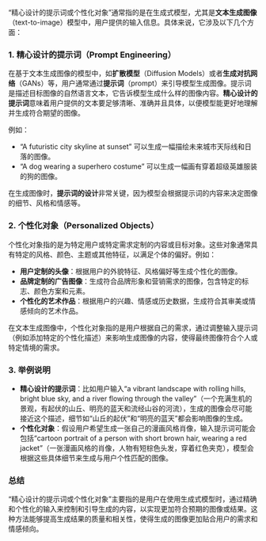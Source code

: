 “精心设计的提示词或个性化对象”通常指的是在生成式模型，尤其是**文本生成图像**（text-to-image）模型中，用户提供的输入信息。具体来说，它涉及以下几个方面：

### 1. **精心设计的提示词（Prompt Engineering）**

在基于文本生成图像的模型中，如**扩散模型**（Diffusion Models）或者**生成对抗网络**（GANs）等，用户通常通过**提示词**（prompt）来引导模型生成图像。提示词是描述目标图像的自然语言文本，它告诉模型生成什么样的图像内容。**精心设计的提示词**意味着用户提供的文本要足够清晰、准确并且具体，以便模型能更好地理解并生成符合期望的图像。

例如：

- “A futuristic city skyline at sunset” 可以生成一幅描绘未来城市天际线和日落的图像。
- “A dog wearing a superhero costume” 可以生成一幅画有穿着超级英雄服装的狗的图像。

在生成图像时，**提示词的设计**非常关键，因为模型会根据提示词的内容来决定图像的细节、风格和情感等。

### 2. **个性化对象（Personalized Objects）**

个性化对象指的是为特定用户或特定需求定制的内容或目标对象。这些对象通常具有特定的风格、颜色、主题或其他特征，以满足个体的偏好。例如：

- **用户定制的头像**：根据用户的外貌特征、风格偏好等生成个性化的图像。
- **品牌定制的广告图像**：生成符合品牌形象和营销需求的图像，包含特定的标志、颜色方案和元素。
- **个性化的艺术作品**：根据用户的兴趣、情感或历史数据，生成符合其审美或情感倾向的艺术作品。

在文本生成图像中，个性化对象指的是用户根据自己的需求，通过调整输入提示词（例如添加特定的个性化描述）来影响生成图像的内容，使得最终图像符合个人或特定情境的需求。

### 3. **举例说明**

- **精心设计的提示词**：比如用户输入“a vibrant landscape with rolling hills, bright blue sky, and a river flowing through the valley”（一个充满生机的景观，有起伏的山丘、明亮的蓝天和流经山谷的河流），生成的图像会尽可能接近这个描述，细节如“山丘的起伏”和“明亮的蓝天”都会影响图像的生成。
- **个性化对象**：假设用户希望生成一张自己的漫画风格肖像，输入提示词可能会包括“cartoon portrait of a person with short brown hair, wearing a red jacket”（一张漫画风格的肖像，人物有短棕色头发，穿着红色夹克），模型会根据这些具体细节来生成与用户个性匹配的图像。

### 总结

“精心设计的提示词或个性化对象”主要指的是用户在使用生成式模型时，通过精确和个性化的输入来控制和引导生成的内容，以实现更加符合预期的图像或结果。这种方法能够提高生成结果的质量和相关性，使得生成的图像更加贴合用户的需求和情感倾向。